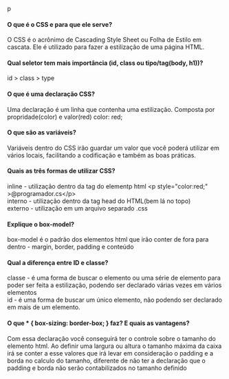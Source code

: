 p

#### O que é o CSS e para que ele serve?

O CSS é o acrônimo de Cascading Style Sheet ou Folha de Estilo em cascata. Ele é utilizado para fazer a estilização de uma página HTML.

#### Qual seletor tem mais importância (id, class ou tipo/tag(body, h1))?

id > class > type

#### O que é uma declaração CSS?

Uma declaração é um linha que contenha uma estilização. Composta por propridade(color) e valor(red) color: red;

#### O que são as variáveis?

Variáveis dentro do CSS irão guardar um valor que você poderá utilizar em vários locais, facilitando a codificação e também as boas práticas.

#### Quais as três formas de utilizar CSS?

inline - utilização dentro da tag do elementp html &lt;p style="color:red;" >@programador.cs&lt;/p>  
interno - utilização dentro da tag head do HTML(bem lá no topo)  
externo - utilização em um arquivo separado .css

#### Explique o box-model?

box-model é o padrão dos elementos html que irão conter de fora para dentro - margin, border, padding e conteúdo

#### Qual a diferença entre ID e classe?

classe - é uma forma de buscar o elemento ou uma série de elemento para poder ser feita a estilização, podendo ser declarado várias vezes em vários elementos  
id - é uma forma de buscar um único elemento, não podendo ser declarado em mais de um elemento.

#### O que \* { box-sizing: border-box; } faz? E quais as vantagens?

Com essa declaração você conseguirá ter o controle sobre o tamanho do elemento html. Ao definir uma largura ou altura o tamanho máxima da caixa irá se conter a esse valores que irá levar em consideração o padding e a borda no calculo do tamanho, diferente de não ter a declaração que o padding e borda não serão contabilizados no tamanho definido
